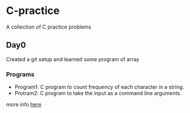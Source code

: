 # C-practice #
A collection of C practice problems

## Day0 ##
Created a git setup and learned some program of array

### Programs ###
- Program1: C program to count frequency of each character in a string.
- Protram2: C program to take the input as a command line arguments.

more info [here](Day0/Day0.md)
